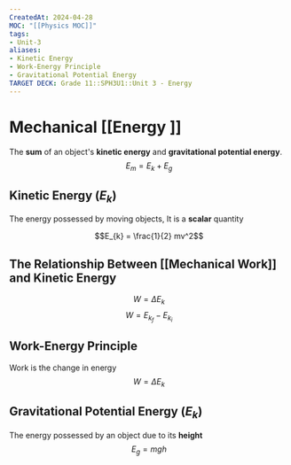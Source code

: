 ```yaml
---
CreatedAt: 2024-04-28
MOC: "[[Physics MOC]]"
tags:
- Unit-3
aliases:
- Kinetic Energy
- Work-Energy Principle
- Gravitational Potential Energy
TARGET DECK: Grade 11::SPH3U1::Unit 3 - Energy
---
```


# Mechanical [[Energy ]]
The **sum** of an object's **kinetic energy** and **gravitational potential energy**.
$$E_{m} = E_{k} + E_{g}$$
<!--ID: 1715686690924-->


## Kinetic Energy ($E_{k}$)
The energy possessed by moving objects, It is a **scalar** quantity

$$E_{k} = \frac{1}{2} mv^2$$
<!--ID: 1715686690927-->

## The Relationship Between [[Mechanical Work]] and Kinetic Energy
$$W = \Delta E_{k}$$
$$W = E_{k_{f}} - E_{k_{i}}$$


## Work-Energy Principle
Work is the change in energy
$$W = \Delta E_{k}$$
<!--ID: 1715686690930-->



## Gravitational Potential Energy ($E_k$)
The energy possessed by an object due to its **height**
$$E_{g} = mgh$$
<!--ID: 1715686690933-->




